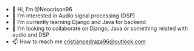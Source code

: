 - 👋 Hi, I’m @Neocrison96
- 👀 I’m interested in Audio signal processing (DSP)
- 🌱 I’m currently learning Django and Java for backend
- 💞️ I’m looking to collaborate on Django, Java or something related with audio and DSP
- 📫 How to reach me cristianpedraza96@outlook.com

<!---
Neocrison96/Neocrison96 is a ✨ special ✨ repository because its `README.md` (this file) appears on your GitHub profile.
You can click the Preview link to take a look at your changes.
--->
